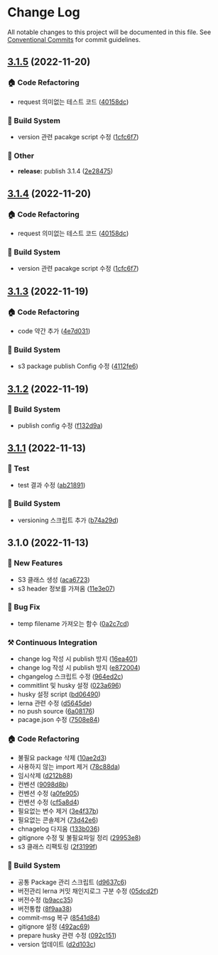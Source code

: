 # Change Log

All notable changes to this project will be documented in this file.
See [Conventional Commits](https://conventionalcommits.org) for commit guidelines.

## [3.1.5](https://github.com/duarbdhks/monorepo-lerna/compare/v3.1.3...v3.1.5) (2022-11-20)


### :house: Code Refactoring

* request 의미없는 테스트 코드 ([40158dc](https://github.com/duarbdhks/monorepo-lerna/commit/40158dccdf44d3ebf5ea6e0389ba19cb1e8636a4))


### :hammer: Build System

* version 관련 pacakge script 수정 ([1cfc6f7](https://github.com/duarbdhks/monorepo-lerna/commit/1cfc6f7bf29371a6c0ed4102fdab10523049d0b9))


### :mega: Other

* **release:** publish 3.1.4 ([2e28475](https://github.com/duarbdhks/monorepo-lerna/commit/2e284757989ed85bcdc93860959372f3e66f6f26))



## [3.1.4](https://github.com/duarbdhks/monorepo-lerna/compare/v3.1.3...v3.1.4) (2022-11-20)


### :house: Code Refactoring

* request 의미없는 테스트 코드 ([40158dc](https://github.com/duarbdhks/monorepo-lerna/commit/40158dccdf44d3ebf5ea6e0389ba19cb1e8636a4))


### :hammer: Build System

* version 관련 pacakge script 수정 ([1cfc6f7](https://github.com/duarbdhks/monorepo-lerna/commit/1cfc6f7bf29371a6c0ed4102fdab10523049d0b9))



## [3.1.3](https://github.com/duarbdhks/monorepo-lerna/compare/v3.1.2...v3.1.3) (2022-11-19)


### :house: Code Refactoring

* code 약간 추가 ([4e7d031](https://github.com/duarbdhks/monorepo-lerna/commit/4e7d03130625b3a7470e579a1c149fb794917441))


### :hammer: Build System

* s3 package publish Config 수정 ([4112fe6](https://github.com/duarbdhks/monorepo-lerna/commit/4112fe688045f4ef531949aa6843299ecfe0d013))



## [3.1.2](https://github.com/duarbdhks/monorepo-lerna/compare/v0.0.2...v3.1.2) (2022-11-19)


### :hammer: Build System

* publish config 수정 ([f132d9a](https://github.com/duarbdhks/monorepo-lerna/commit/f132d9a574ce6b0a6db816bd89fa5bf373baafb0))



## [3.1.1](https://github.com/duarbdhks/monorepo-lerna/compare/v3.1.0...v3.1.1) (2022-11-13)


### :test_tube: Test

* test 결과 수정 ([ab21891](https://github.com/duarbdhks/monorepo-lerna/commit/ab21891e6da0e02a6b6e71beda83bab543c4b045))


### :hammer: Build System

* versioning 스크립트 추가 ([b74a29d](https://github.com/duarbdhks/monorepo-lerna/commit/b74a29db151f22d44be21a697eb8b8386e0fae7d))



## 3.1.0 (2022-11-13)


### :rocket: New Features

* S3 클래스 생성 ([aca6723](https://github.com/duarbdhks/monorepo-lerna/commit/aca67235198ede72854c9e5853a6c3803c9c6429))
* s3 header 정보를 가져옴 ([11e3e07](https://github.com/duarbdhks/monorepo-lerna/commit/11e3e07a387f55db844f4c9d2f255b247d6c7170))


### :bug: Bug Fix

* temp filename 가져오는 함수 ([0a2c7cd](https://github.com/duarbdhks/monorepo-lerna/commit/0a2c7cd66af8c48bcf86c4194dafe53c437b3bc9))


### :hammer_and_pick: Continuous Integration

* change log 작성 시 publish 방지 ([16ea401](https://github.com/duarbdhks/monorepo-lerna/commit/16ea40154e8dc514624695c69d48ae576872cfb5))
* change log 작성 시 publish 방지 ([e872004](https://github.com/duarbdhks/monorepo-lerna/commit/e872004de81104fdbae5227f5e8700629cb9c421))
* chgangelog 스크립트 수정 ([964ed2c](https://github.com/duarbdhks/monorepo-lerna/commit/964ed2cf69cad4bd2b8f9b404ccc307a5f230fb2))
* commitlint 및 husky 설정 ([023a696](https://github.com/duarbdhks/monorepo-lerna/commit/023a69651609c2f4cc348ebc5d92c5c04feaa4a3))
* husky 설정 script ([bd06490](https://github.com/duarbdhks/monorepo-lerna/commit/bd06490d42781d1dac816384d3636af26c3a5448))
* lerna 관련 수정 ([d5645de](https://github.com/duarbdhks/monorepo-lerna/commit/d5645de81ae4b4986923601c5117ca0247c318f7))
* no push source ([6a08176](https://github.com/duarbdhks/monorepo-lerna/commit/6a08176d860756701bb8af72d7258605e059b172))
* pacage.json 수정 ([7508e84](https://github.com/duarbdhks/monorepo-lerna/commit/7508e8454149471ce318a6ab2e0c7f64750d2e3a))


### :house: Code Refactoring

* 불필요 package 삭제 ([10ae2d3](https://github.com/duarbdhks/monorepo-lerna/commit/10ae2d3b6565b0a91103da8bbac8bfb435b04b98))
* 사용하지 않는 import 제거 ([78c88da](https://github.com/duarbdhks/monorepo-lerna/commit/78c88da9dc1541f30228840f96bcc603c9db779b))
* 임시삭제 ([d212b88](https://github.com/duarbdhks/monorepo-lerna/commit/d212b886672f9d6bd882ce038c77b983e2226adf))
* 컨벤션 ([9098d8b](https://github.com/duarbdhks/monorepo-lerna/commit/9098d8b87415fd3cb3aaac06dee2b964fdbc0267))
* 컨벤션 수정 ([a0fe905](https://github.com/duarbdhks/monorepo-lerna/commit/a0fe9053befce5bfdb7e5ba8e56072a87b0d179c))
* 컨벤션 수정 ([cf5a8d4](https://github.com/duarbdhks/monorepo-lerna/commit/cf5a8d441b15710aa78b06ca806d4f4e4a4232e3))
* 필요없는 변수 제거 ([3e4f37b](https://github.com/duarbdhks/monorepo-lerna/commit/3e4f37b65a1ee0d38eeb76424d1a244ab16b43fe))
* 필요없는 콘솔제거 ([73d42e6](https://github.com/duarbdhks/monorepo-lerna/commit/73d42e6787c1ce9d72aa80b49e41b5fe6fe8eb99))
* chnagelog 다지움 ([133b036](https://github.com/duarbdhks/monorepo-lerna/commit/133b0362992b94705b660365da7913e4009775e2))
* gitignore 수정 및 불필요파일 정리 ([29953e8](https://github.com/duarbdhks/monorepo-lerna/commit/29953e89207126f4a0880db04ba08cf43fe1d72f))
* s3 클래스 리팩토링 ([2f3199f](https://github.com/duarbdhks/monorepo-lerna/commit/2f3199fa8d839841dfb6434a0b24c45382c24660))


### :hammer: Build System

* 공통 Package 관리 스크립트 ([d9637c6](https://github.com/duarbdhks/monorepo-lerna/commit/d9637c65ff43bada236d1d12fb49ea098bf47ac1))
* 버전관리 lerna 커밋 채인지로그 구분 수정 ([05dcd2f](https://github.com/duarbdhks/monorepo-lerna/commit/05dcd2f9580d04cdec33502b62f825edb717bfe4))
* 버전수정 ([b9acc35](https://github.com/duarbdhks/monorepo-lerna/commit/b9acc357d6dada6da442c8e160f952ee6b5f231a))
* 버전통합 ([8f9aa38](https://github.com/duarbdhks/monorepo-lerna/commit/8f9aa38a0c672f02dc791a1b6b2560b5dd662bfa))
* commit-msg 복구 ([8541d84](https://github.com/duarbdhks/monorepo-lerna/commit/8541d849da90bbd6d22afa3f6c0e82576f069710))
* gitignore 설정 ([492ac69](https://github.com/duarbdhks/monorepo-lerna/commit/492ac69eb9a56fbf8aa67abec8857f7bf2babd06))
* prepare husky 관련 수정 ([092c151](https://github.com/duarbdhks/monorepo-lerna/commit/092c1517bb5e3175305bbde3c5964b07c6ecac0c))
* version 업데이트 ([d2d103c](https://github.com/duarbdhks/monorepo-lerna/commit/d2d103cd7f1a06b4808f01200dc0b9ff6f7b3a15))
